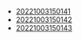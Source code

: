 - [20221003150141](/zet/20221003150141/README.md)
- [20221003150142](/zet/20221003150142/README.md)
- [20221003150143](/zet/20221003150143/README.md)
